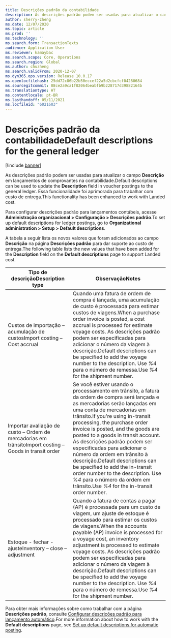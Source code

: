 ```yaml
---
title: Descrições padrão da contabilidade
description: As descrições padrão podem ser usadas para atualizar o campo Descrição em lançamentos de comprovantes na contabilidade.
author: sherry-zheng
ms.date: 12/07/2020
ms.topic: article
ms.prod: ''
ms.technology: ''
ms.search.form: TransactionTexts
audience: Application User
ms.reviewer: kamaybac
ms.search.scope: Core, Operations
ms.search.region: Global
ms.author: chuzheng
ms.search.validFrom: 2020-12-07
ms.dyn365.ops.version: Release 10.0.17
ms.openlocfilehash: 25dd72c86b22b50eccef22a5d2cbcfcf04280684
ms.sourcegitcommit: 08ce2a9ca1f02064beabfb9b228717d39882164b
ms.translationtype: HT
ms.contentlocale: pt-BR
ms.lasthandoff: 05/11/2021
ms.locfileid: "6021603"
---
```

# <a name="default-descriptions-for-the-general-ledger"></a><span data-ttu-id="3d682-103">Descrições padrão da contabilidade</span><span class="sxs-lookup"><span data-stu-id="3d682-103">Default descriptions for the general ledger</span></span>

[!include [banner](../../includes/banner.md)]

<span data-ttu-id="3d682-104">As descrições padrão podem ser usadas para atualizar o campo **Descrição** em lançamentos de comprovantes na contabilidade.</span><span class="sxs-lookup"><span data-stu-id="3d682-104">Default descriptions can be used to update the **Description** field in voucher postings to the general ledger.</span></span> <span data-ttu-id="3d682-105">Essa funcionalidade foi aprimorada para trabalhar com custo de entrega.</span><span class="sxs-lookup"><span data-stu-id="3d682-105">This functionality has been enhanced to work with Landed cost.</span></span>

<span data-ttu-id="3d682-106">Para configurar descrições padrão para lançamentos contábeis, acesse **Administração organizacional \> Configuração \> Descrições padrão**.</span><span class="sxs-lookup"><span data-stu-id="3d682-106">To set up default descriptions for ledger postings, go to **Organizational administration \> Setup \> Default descriptions**.</span></span>

<span data-ttu-id="3d682-107">A tabela a seguir lista os novos valores que foram adicionados ao campo **Descrição** na página **Descrições padrão** para dar suporte ao custo de entrega.</span><span class="sxs-lookup"><span data-stu-id="3d682-107">The following table lists the new values that have been added for the **Description** field on the **Default descriptions** page to support Landed cost.</span></span>

| <span data-ttu-id="3d682-108">Tipo de descrição</span><span class="sxs-lookup"><span data-stu-id="3d682-108">Description type</span></span> | <span data-ttu-id="3d682-109">Observação</span><span class="sxs-lookup"><span data-stu-id="3d682-109">Notes</span></span> |
|---|---|
| <span data-ttu-id="3d682-110">Custos de importação – acumulação de custos</span><span class="sxs-lookup"><span data-stu-id="3d682-110">Import costing – Cost accrual</span></span> | <span data-ttu-id="3d682-111">Quando uma fatura de ordem de compra é lançada, uma acumulação de custo é processada para estimar custos de viagens.</span><span class="sxs-lookup"><span data-stu-id="3d682-111">When a purchase order invoice is posted, a cost accrual is processed for estimate voyage costs.</span></span> <span data-ttu-id="3d682-112">As descrições padrão podem ser especificadas para adicionar o número da viagem à descrição.</span><span class="sxs-lookup"><span data-stu-id="3d682-112">Default descriptions can be specified to add the voyage number to the description.</span></span> <span data-ttu-id="3d682-113">Use *%4* para o número de remessa.</span><span class="sxs-lookup"><span data-stu-id="3d682-113">Use *%4* for the shipment number.</span></span> |
| <span data-ttu-id="3d682-114">Importar avaliação de custo – Ordem de mercadorias em trânsito</span><span class="sxs-lookup"><span data-stu-id="3d682-114">Import costing – Goods in transit order</span></span> | <span data-ttu-id="3d682-115">Se você estiver usando o processamento em trânsito, a fatura da ordem de compra será lançada e as mercadorias serão lançadas em uma conta de mercadorias em trânsito.</span><span class="sxs-lookup"><span data-stu-id="3d682-115">If you're using in-transit processing, the purchase order invoice is posted, and the goods are posted to a goods in transit account.</span></span> <span data-ttu-id="3d682-116">As descrições padrão podem ser especificadas para adicionar o número da ordem em trânsito à descrição.</span><span class="sxs-lookup"><span data-stu-id="3d682-116">Default descriptions can be specified to add the in-transit order number to the description.</span></span> <span data-ttu-id="3d682-117">Use *%4* para o número da ordem em trânsito.</span><span class="sxs-lookup"><span data-stu-id="3d682-117">Use *%4* for the in-transit order number.</span></span> |
| <span data-ttu-id="3d682-118">Estoque - fechar - ajuste</span><span class="sxs-lookup"><span data-stu-id="3d682-118">Inventory – close – adjustment</span></span> | <span data-ttu-id="3d682-119">Quando a fatura de contas a pagar (AP) é processada para um custo de viagem, um ajuste de estoque é processado para estimar os custos de viagens.</span><span class="sxs-lookup"><span data-stu-id="3d682-119">When the accounts payable (AP) invoice is processed for a voyage cost, an inventory adjustment is processed to estimate voyage costs.</span></span> <span data-ttu-id="3d682-120">As descrições padrão podem ser especificadas para adicionar o número da viagem à descrição.</span><span class="sxs-lookup"><span data-stu-id="3d682-120">Default descriptions can be specified to add the voyage number to the description.</span></span> <span data-ttu-id="3d682-121">Use *%4* para o número de remessa.</span><span class="sxs-lookup"><span data-stu-id="3d682-121">Use *%4* for the shipment number.</span></span> |

<span data-ttu-id="3d682-122">Para obter mais informações sobre como trabalhar com a página **Descrições padrão**, consulte [Configurar descrições padrão para lançamento automático](../../finance/general-ledger/set-up-default-descriptions-for-automatic-posting.md).</span><span class="sxs-lookup"><span data-stu-id="3d682-122">For more information about how to work with the **Default descriptions** page, see [Set up default descriptions for automatic posting](../../finance/general-ledger/set-up-default-descriptions-for-automatic-posting.md).</span></span>

